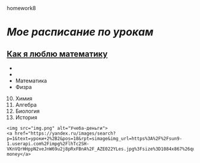 <!DOCTYPE html>
<html lang="en">
<head>
    <meta charset="UTF-8">
    <meta http-equiv="X-UA-Compatible" content="IE=edge">
    <meta name="viewport" content="width=device-width, initial-scale=1.0">
  <title></title>homework8</title>
</head>
<body>
  <h1> <i>Мое расписание по урокам</i> </h1>  
  <h2> <u>Как я люблю математику</u> </h2>

  <ul>
    <li></li>
    <li></li>
    <li>Математика</li>
    <li>Физра</li>

  </ul>


  <ol  start="10" >
    <li>Химия</li>
    <li>Алгебра</li>
    <li>Биология</li>
    <li>История</li>
    </ol>




    <img src="img.png" alt="Учеба-деньги">
    <a href="https://yandex.ru/images/search?p=1&text=уроки+2%2B2&pos=18&rpt=simage&img_url=https%3A%2F%2Fsun9-1.userapi.com%2Fimpg%2FlhTc2SH-VKnVQrHHppN2veJnW69u2j8pRxFBnA%2F_AZE022YLes.jpg%3Fsize%3D1084x867%26quality%3D96%26sign%3D29ce194d53faa0dc80b5c7735d601bf9%26c_uniq_tag%3DYtcDr9L3dwmnHwo8Zh2R1fi6fvNVrBCM_x58LsIs6Zg%26type%3Dalbum&from=tabbar&lr=101">lesson-money</a>

</body>
</html>
